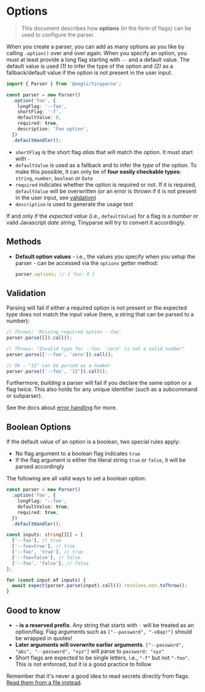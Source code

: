 # Options

> This document describes how **options** (in the form of flags) can be used to configure the parser.

When you create a parser, you can add as many options as you like by calling `.option()` over and over again. When you specify an option, you must at least provide a long flag starting with `--` and a default value. The default value is used _(1)_ to infer the type of the option and _(2)_ as a fallback/default value if the option is not present in the user input.

```ts
import { Parser } from '@eegli/tinyparse';

const parser = new Parser()
  .option('foo', {
    longFlag: '--foo',
    shortFlag: '-f',
    defaultValue: 0,
    required: true,
    description: 'Foo option',
  })
  .defaultHandler();
```

- `shortFlag` is the short flag _alias_ that will match the option. It must start with `-`
- `defaultValue` is used as a fallback and to infer the _type_ of the option. To make this possible, it can only be of **four easily checkable types**: `string`, `number`, `boolean` or `Date`
- `required` indicates whether the option is required or not. If it is required, `defaultValue` will be overwritten (or an error is thrown if it is not present in the user input, see [validation](#validation))
- `description` is used to generate the usage text

If and only if the _expected value_ (i.e., `defaultValue`) for a flag is a _number_ or valid Javascript _date string_, Tinyparse will try to convert it accordingly.

## Methods

- **Default option values** - i.e., the values you specify when you setup the parser - can be accessed via the `options` getter method:

  ```ts
  parser.options; // { foo: 0 }
  ```

## Validation

Parsing will fail if either a required option is not present or the expected type does not match the input value (here, a string that can be parsed to a number):

```ts
// Throws: 'Missing required option --foo'
parser.parse([]).call();

// Throws: "Invalid type for --foo. 'zero' is not a valid number"
parser.parse(['--foo', 'zero']).call();

// Ok - "12" can be parsed as a number
parser.parse(['--foo', '12']).call();
```

Furthermore, _building_ a parser will fail if you declare the same option or a flag twice. This also holds for any unique identifier (such as a subcommand or subparser).

See the docs about [error handling](reference/error-handling.md) for more.

## Boolean Options

If the default value of an option is a boolean, two special rules apply:

- No flag argument to a boolean flag indicates `true`
- If the flag argument is either the literal string `true` or `false`, it will be parsed accordingly

The following are all valid ways to set a boolean option:

```ts
const parser = new Parser()
  .option('foo', {
    longFlag: '--foo',
    defaultValue: true,
    required: true,
  })
  .defaultHandler();

const inputs: string[][] = [
  ['--foo'], // true
  ['--foo=true'], // true
  ['--foo', 'true'], // true
  ['--foo=false'], // false
  ['--foo', 'false'], // false
];

for (const input of inputs) {
  await expect(parser.parse(input).call()).resolves.not.toThrow();
}
```

## Good to know

- **`-` is a reserved prefix**. Any string that starts with `-` will be treated as an option/flag. Flag arguments such as `["--password", "-x8ap!"]` should be wrapped in quotes!
- **Later arguments will overwrite earlier arguments**. `["--password", "abc", "--password", "xyz"]` will parse to `password: "xyz"`
- Short flags are expected to be single letters, i.e., `"-f"` but not `"-foo"`. This is not enforced, but it is a good practice to follow

Remember that it's never a good idea to read secrets directly from flags. [Read them from a file instead](https://clig.dev/#arguments-and-flags).
